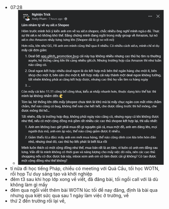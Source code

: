 - 07:28
	- ![image.png](../assets/image_1699576132163_0.png)
- tí nữa đi học tiếng Pháp, chiều có meeting với Quả Cầu, tối học WOTN, rồi họp Tư duy sáng tạo và khởi nghiệp
- đêm t3 sau khi họp lớp xong về viết, đã đăng bài, tối ngồi call với lã dù không làm gì mấy
- đêm qua ngồi viết thêm bài WOTN lúc tối để nay đăng, định là bài qua nhưng qua kiệt sức qua sau 1 ngày làm việc ở trường, về
- thứ 2 đến trường rồi lại về,